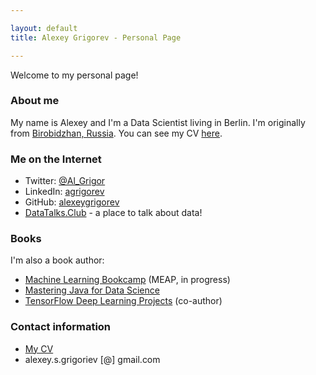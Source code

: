 ```yaml
---

layout: default
title: Alexey Grigorev - Personal Page

---
```


Welcome to my personal page!

### About me

My name is Alexey and I'm a Data Scientist living in Berlin. I'm originally from [Birobidzhan, Russia](https://en.wikipedia.org/wiki/Birobidzhan). You can see my CV [here](/cv).

### Me on the Internet

- Twitter: [@Al_Grigor](https://twitter.com/Al_Grigor)
- LinkedIn: [agrigorev](https://de.linkedin.com/in/agrigorev)
- GitHub: [alexeygrigorev](https://github.com/alexeygrigorev)
- [DataTalks.Club](https://datatalks.club) - a place to talk about data!

### Books

I'm also a book author:

- [Machine Learning Bookcamp](http://bit.ly/mlbookcamp) (MEAP, in progress)
- [Mastering Java for Data Science](https://www.amazon.com/Mastering-Java-Data-Science-production-ready-ebook/dp/B01JLBMHMM)
- [TensorFlow Deep Learning Projects](https://www.amazon.com/TensorFlow-Deep-Learning-Projects-reinforcement/dp/1788398068) (co-author)


### Contact information

- [My CV](/cv)
- alexey.s.grigoriev [@] gmail.com
